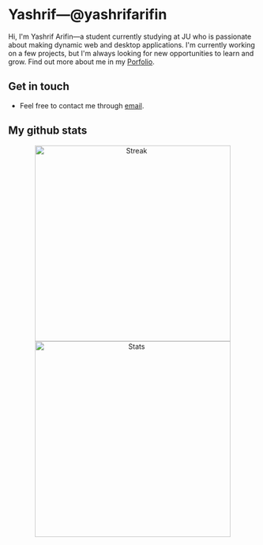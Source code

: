 # Yashrif&mdash;@yashrifarifin

Hi, I'm Yashrif Arifin&mdash;a student currently studying at JU who is passionate about making dynamic web and desktop applications. I'm currently working on a few projects, but I'm always looking for new opportunities to learn and grow. Find out more about me in my [Porfolio](https://yashrif.github.io).

## Get in touch

- Feel free to contact me through [email](mailto:yaswoccho@gmail.com).

## My github stats

<div align="center">
    <img width=396 style="margin: 0 8px" src="https://github-readme-streak-stats.herokuapp.com/?user=yashrif&theme=react&currStreakNum=FFFFFF&sideNums=FFFFFF&ring=36BCF7FF&background=0D1117&text_color=FFFFFF&icon_color=36BCF7FF&border=61dafb&hide_border=true" alt="Streak" />
    <img width=396 style="margin: 0 8px" src="https://github-readme-stats-mu-jet.vercel.app/api?username=yashrif&show_icons=true&theme=react&title_color=36BCF7FF&currStreakLabel=36BCF7FF&sideLabels=36BCF7FF&icon_color=36BCF7FF&bg_color=0D1117&text_color=FFFFFF&border_color=61dafb&hide_border=true&count_private=true" alt="Stats"/>
</div>
